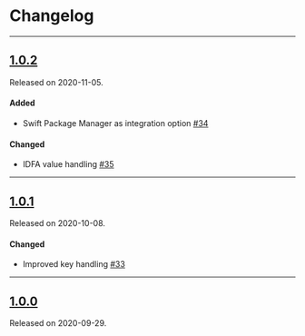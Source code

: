 # Changelog

---

## [1.0.2](https://github.com/Rakuten-Advertising-Developers/RakutenAdvertisingAttribution-iOS-SDK/releases/tag/1.0.2)
Released on 2020-11-05.

#### Added
- Swift Package Manager as integration option [#34](https://github.com/Rakuten-Advertising-Developers/RakutenAdvertisingAttribution-iOS-SDK/pull/34)

#### Changed
- IDFA value handling [#35](https://github.com/Rakuten-Advertising-Developers/RakutenAdvertisingAttribution-iOS-SDK/pull/35)

---

## [1.0.1](https://github.com/Rakuten-Advertising-Developers/RakutenAdvertisingAttribution-iOS-SDK/releases/tag/1.0.1)
Released on 2020-10-08.

#### Changed
- Improved key handling [#33](https://github.com/Rakuten-Advertising-Developers/RakutenAdvertisingAttribution-iOS-SDK/pull/33)

---

## [1.0.0](https://github.com/Rakuten-Advertising-Developers/RakutenAdvertisingAttribution-iOS-SDK/releases/tag/1.0.0)
Released on 2020-09-29.